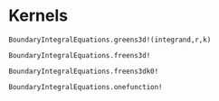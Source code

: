 # Kernels
```@docs
BoundaryIntegralEquations.greens3d!(integrand,r,k)
```

```@docs
BoundaryIntegralEquations.freens3d!
```

```@docs
BoundaryIntegralEquations.freens3dk0!
```

```@docs
BoundaryIntegralEquations.onefunction!
```